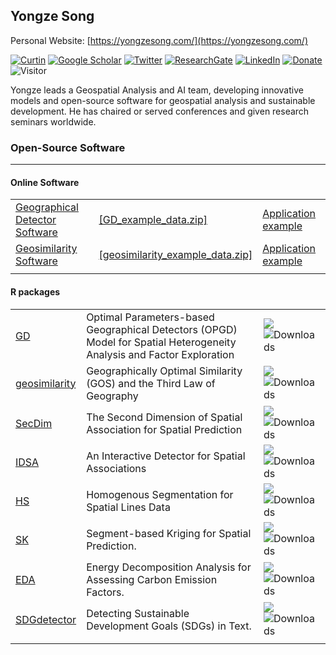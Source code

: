 ## Yongze Song
Personal Website: [https://yongzesong.com/](https://yongzesong.com/)

[![Curtin](https://img.shields.io/badge/Curtin-Homepage-%23B7950B )](https://staffportal.curtin.edu.au/staff/profile/view/yongze-song-35491f7e/)
[![Google Scholar](https://img.shields.io/badge/Google-Scholar-blue)](https://scholar.google.com/citations?user=bNuxvgIAAAAJ&hl=en)
[![Twitter](https://img.shields.io/twitter/follow/yongzesong?style=social)](https://twitter.com/yongzesong)
[![ResearchGate](https://img.shields.io/badge/ResearchGate-%2300CCBB)](https://www.researchgate.net/profile/Yongze-Song)
[![LinkedIn](https://img.shields.io/badge/LinkedIn-blue)](https://www.linkedin.com/in/yongzesong)
[![Donate](https://img.shields.io/badge/Donate-Buy%20me%20a%20coffee-orange.svg)](https://www.buymeacoffee.com/ysong)
![Visitor](https://visitor-badge.laobi.icu/badge?page_id=yongzesong.yongzesong)

Yongze leads a Geospatial Analysis and AI team, developing innovative models and open-source software for geospatial analysis and sustainable development. He has chaired or served conferences and given research seminars worldwide. 



### Open-Source Software

---

#### Online Software

| | | |
|-|-|-|
| [Geographical Detector Software](https://yongzesong.github.io/GD) |  [[GD_example_data.zip]](https://org780972831.files.wordpress.com/2023/05/ndvi.csv_.zip) |  [Application example](https://org780972831.files.wordpress.com/2023/05/gd_example.png) |
| [Geosimilarity Software](https://yongzesong.github.io/geosimilarity) |  [[geosimilarity_example_data.zip]](https://org780972831.files.wordpress.com/2023/05/geosimilarity_example.zip) | [Application example](https://org780972831.files.wordpress.com/2023/05/geosimilarity_example.png) |
| | | |

#### R packages

| | | |
|-|---|--|
| [GD](http://cran.r-project.org/web/packages/GD/vignettes/GD.html) | Optimal Parameters-based Geographical Detectors (OPGD) Model for Spatial Heterogeneity Analysis and Factor Exploration | ![](https://badgen.net/cran/dt/GD/?color=blue)  ![Downloads](https://cranlogs.r-pkg.org/badges/GD) |
| [geosimilarity](http://cran.r-project.org/web/packages/geosimilarity/vignettes/geosimilarity.html) | Geographically Optimal Similarity (GOS) and the Third Law of Geography | ![](https://badgen.net/cran/dt/geosimilarity/?color=blue) ![Downloads](https://cranlogs.r-pkg.org/badges/geosimilarity) |
| [SecDim](http://cran.r-project.org/web/packages/SecDim/vignettes/SecDim.html) | The Second Dimension of Spatial Association for Spatial Prediction | ![](https://badgen.net/cran/dt/SecDim/?color=blue) ![Downloads](https://cranlogs.r-pkg.org/badges/SecDim) |
| [IDSA](https://cran.r-project.org/web/packages/IDSA/IDSA.pdf) | An Interactive Detector for Spatial Associations | ![](https://badgen.net/cran/dt/IDSA/?color=blue) ![Downloads](https://cranlogs.r-pkg.org/badges/IDSA) |
| [HS](https://cran.rstudio.com/web/packages/HS/index.html) | Homogenous Segmentation for Spatial Lines Data | ![](https://badgen.net/cran/dt/HS/?color=blue) ![Downloads](https://cranlogs.r-pkg.org/badges/HS) |
| [SK](https://cran.r-project.org/src/contrib/Archive/SK/) | Segment-based Kriging for Spatial Prediction. | ![](https://badgen.net/cran/dt/SK/?color=blue) ![Downloads](https://cranlogs.r-pkg.org/badges/SK) |
| [EDA](http://cran.r-project.org/web/packages/EDA/vignettes/EDA.html) | Energy Decomposition Analysis for Assessing Carbon Emission Factors. | ![](https://badgen.net/cran/dt/EDA/?color=blue) ![Downloads](https://cranlogs.r-pkg.org/badges/EDA) |
| [SDGdetector](https://github.com/Yingjie4Science/SDGdetector) | Detecting Sustainable Development Goals (SDGs) in Text. | ![](https://badgen.net/cran/dt/SDGdetector/?color=blue) ![Downloads](https://cranlogs.r-pkg.org/badges/SDGdetector) |
|  |   |  |




